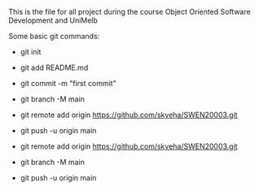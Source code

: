 This is the file for all project during the course Object Oriented Software Development and UniMelb

Some basic git commands:
* git init
* git add README.md
* git commit -m "first commit"
* git branch -M main
* git remote add origin https://github.com/skyeha/SWEN20003.git
* git push -u origin main

* git remote add origin https://github.com/skyeha/SWEN20003.git
* git branch -M main
* git push -u origin main
